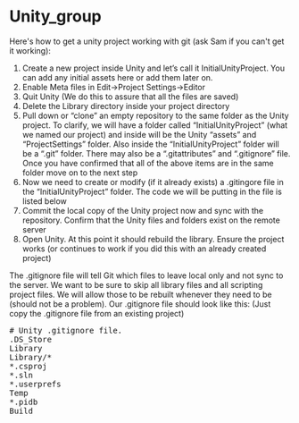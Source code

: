 Unity_group
===========
Here's how to get a unity project working with git (ask Sam if you can't get it working):

1. Create a new project inside Unity and let’s call it InitialUnityProject. You can add any initial assets here or add them later on.
2. Enable Meta files in Edit->Project Settings->Editor
3. Quit Unity (We do this to assure that all the files are saved)
4. Delete the Library directory inside your project directory
5. Pull down or “clone” an empty repository to the same folder as the Unity project. To clarify, we will have a folder called “InitialUnityProject” (what we named our project) and inside will be the Unity “assets” and “ProjectSettings” folder. Also inside the “InitialUnityProject” folder will be a “.git” folder. There may also be a “.gitattributes” and “.gitignore” file. Once you have confirmed that all of the above items are in the same folder move on to the next step
6. Now we need to create or modify (if it already exists) a .gitingore file in the “InitialUnityProject” folder. The code we will be putting in the file is listed below
7. Commit the local copy of the Unity project now and sync with the repository. Confirm that the Unity files and folders exist on the remote server
8. Open Unity. At this point it should rebuild the library. Ensure the project works (or continues to work if you did this with an already created project)

The .gitignore file will tell Git which files to leave local only and not sync to the server. We want to be sure to skip all library files and all scripting project files. We will allow those to be rebuilt whenever they need to be (should not be a problem). Our .gitignore file should look like this:
(Just copy the .gitignore file from an existing project)

<pre>
# Unity .gitignore file.
.DS_Store
Library
Library/*
*.csproj
*.sln
*.userprefs
Temp
*.pidb
Build
</pre>
